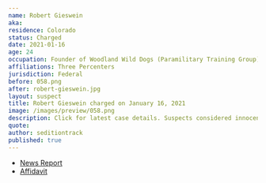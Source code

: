 ```yaml
---
name: Robert Gieswein
aka:
residence: Colorado
status: Charged
date: 2021-01-16
age: 24
occupation: Founder of Woodland Wild Dogs (Paramilitary Training Group)
affiliations: Three Percenters
jurisdiction: Federal
before: 058.png
after: robert-gieswein.jpg
layout: suspect
title: Robert Gieswein charged on January 16, 2021
image: /images/preview/058.png
description: Click for latest case details. Suspects considered innocent until proven guilty.
quote:
author: seditiontrack
published: true
---
```


- [News Report](https://www.denverpost.com/2021/01/18/colorado-us-capitol-riot-robert-gieswein/)
- [Affidavit](https://extremism.gwu.edu/sites/g/files/zaxdzs2191/f/Robert%20Gieswein%20Affidavit%20in%20Support%20of%20Criminal%20Complaint%20and%20Arrest%20Warrant.pdf)
